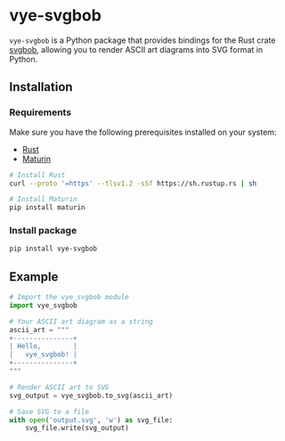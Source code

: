 # vye-svgbob

`vye-svgbob` is a Python package that provides bindings for the Rust crate [svgbob](https://crates.io/crates/svgbob), allowing you to render ASCII art diagrams into SVG format in Python.

## Installation

### Requirements

Make sure you have the following prerequisites installed on your system:

- [Rust](https://www.rust-lang.org/tools/install)
- [Maturin](https://pypi.org/project/maturin/)

```bash
# Install Rust
curl --proto '=https' --tlsv1.2 -sSf https://sh.rustup.rs | sh

# Install Maturin
pip install maturin
```

### Install package

```bash
pip install vye-svgbob
```

## Example

```python
# Import the vye_svgbob module
import vye_svgbob

# Your ASCII art diagram as a string
ascii_art = """
+---------------+
| Hello,        |
|   vye_svgbob! |
+---------------+
"""

# Render ASCII art to SVG
svg_output = vye_svgbob.to_svg(ascii_art)

# Save SVG to a file
with open('output.svg', 'w') as svg_file:
    svg_file.write(svg_output)
```

